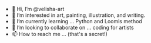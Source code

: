- 👋 Hi, I’m @velisha-art
- 👀 I’m interested in art, painting, illustration, and writing.
- 🌱 I’m currently learning ... Python and Loomis method 
- 💞️ I’m looking to collaborate on ... coding for artists
- 📫 How to reach me ... (that's a secret!)

<!---
velisha-art/velisha-art is a ✨ special ✨ repository because its `README.md` (this file) appears on your GitHub profile.
You can click the Preview link to take a look at your changes.
--->

